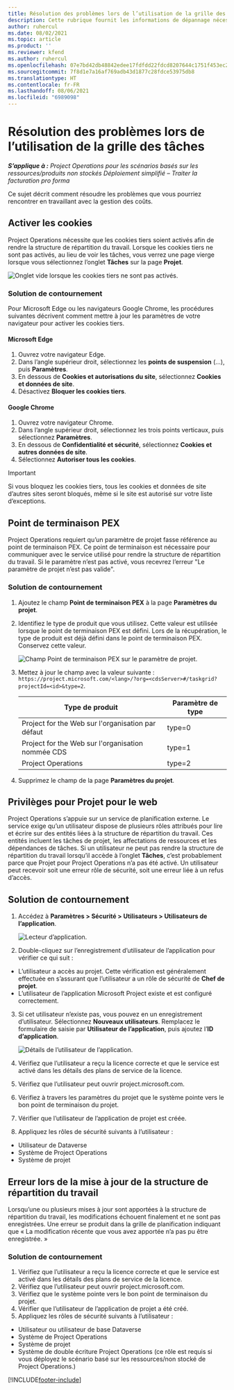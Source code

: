 ```yaml
---
title: Résolution des problèmes lors de l’utilisation de la grille des tâches
description: Cette rubrique fournit les informations de dépannage nécessaires lorsque vous travaillez dans la grille des tâches.
author: ruhercul
ms.date: 08/02/2021
ms.topic: article
ms.product: ''
ms.reviewer: kfend
ms.author: ruhercul
ms.openlocfilehash: 07e7bd42db48842edee17fdfdd22fdcd8207644c1751f453ec29c3194aac625e
ms.sourcegitcommit: 7f8d1e7a16af769adb43d1877c28fdce53975db8
ms.translationtype: HT
ms.contentlocale: fr-FR
ms.lasthandoff: 08/06/2021
ms.locfileid: "6989098"
---
```

# <a name="troubleshoot-working-in-the-task-grid"></a>Résolution des problèmes lors de l’utilisation de la grille des tâches 

_**S’applique à :** Project Operations pour les scénarios basés sur les ressources/produits non stockés Déploiement simplifié – Traiter la facturation pro forma_

Ce sujet décrit comment résoudre les problèmes que vous pourriez rencontrer en travaillant avec la gestion des coûts.

## <a name="enable-cookies"></a>Activer les cookies

Project Operations nécessite que les cookies tiers soient activés afin de rendre la structure de répartition du travail. Lorsque les cookies tiers ne sont pas activés, au lieu de voir les tâches, vous verrez une page vierge lorsque vous sélectionnez l’onglet **Tâches** sur la page **Projet**.

![Onglet vide lorsque les cookies tiers ne sont pas activés.](media/blankschedule.png)


### <a name="workaround"></a>Solution de contournement
Pour Microsoft Edge ou les navigateurs Google Chrome, les procédures suivantes décrivent comment mettre à jour les paramètres de votre navigateur pour activer les cookies tiers.

#### <a name="microsoft-edge"></a>Microsoft Edge

1. Ouvrez votre navigateur Edge.
2. Dans l’angle supérieur droit, sélectionnez les **points de suspension** (...), puis **Paramètres**.
3. En dessous de **Cookies et autorisations du site**, sélectionnez **Cookies et données de site**.
4. Désactivez **Bloquer les cookies tiers**.

#### <a name="google-chrome"></a>Google Chrome

1. Ouvrez votre navigateur Chrome.
2. Dans l’angle supérieur droit, sélectionnez les trois points verticaux, puis sélectionnez **Paramètres**.
3. En dessous de **Confidentialité et sécurité**, sélectionnez **Cookies et autres données de site**.
4. Sélectionnez **Autoriser tous les cookies**.

> [!IMPORTANT]
> Si vous bloquez les cookies tiers, tous les cookies et données de site d’autres sites seront bloqués, même si le site est autorisé sur votre liste d’exceptions.

## <a name="pex-endpoint"></a>Point de terminaison PEX

Project Operations requiert qu’un paramètre de projet fasse référence au point de terminaison PEX. Ce point de terminaison est nécessaire pour communiquer avec le service utilisé pour rendre la structure de répartition du travail. Si le paramètre n’est pas activé, vous recevrez l’erreur "Le paramètre de projet n’est pas valide". 

### <a name="workaround"></a>Solution de contournement

1. Ajoutez le champ **Point de terminaison PEX** à la page **Paramètres du projet**.
2. Identifiez le type de produit que vous utilisez. Cette valeur est utilisée lorsque le point de terminaison PEX est défini. Lors de la récupération, le type de produit est déjà défini dans le point de terminaison PEX. Conservez cette valeur. 
   
    ![Champ Point de terminaison PEX sur le paramètre de projet.](media/pex-endpoint.png)

3. Mettez à jour le champ avec la valeur suivante : `https://project.microsoft.com/<lang>/?org=<cdsServer>#/taskgrid?projectId=<id>&type=2`.

   
   | Type de produit                         | Paramètre de type |
   |--------------------------------------|----------------|
   | Project for the Web sur l'organisation par défaut   | type=0         |
   | Project for the Web sur l'organisation nommée CDS | type=1         |
   | Project Operations                   | type=2         |
   
4. Supprimez le champ de la page **Paramètres du projet**.

## <a name="privileges-for-project-for-the-web"></a>Privilèges pour Projet pour le web

Project Operations s’appuie sur un service de planification externe. Le service exige qu’un utilisateur dispose de plusieurs rôles attribués pour lire et écrire sur des entités liées à la structure de répartition du travail. Ces entités incluent les tâches de projet, les affectations de ressources et les dépendances de tâches. Si un utilisateur ne peut pas rendre la structure de répartition du travail lorsqu’il accède à l’onglet **Tâches**, c’est probablement parce que Projet pour Project Operations n’a pas été activé. Un utilisateur peut recevoir soit une erreur rôle de sécurité, soit une erreur liée à un refus d’accès.


## <a name="workaround"></a>Solution de contournement

1. Accédez à **Paramètres > Sécurité > Utilisateurs > Utilisateurs de l’application**.  

   ![Lecteur d’application.](media/applicationuser.jpg)
   
2. Double-cliquez sur l’enregistrement d’utilisateur de l’application pour vérifier ce qui suit :

 - L’utilisateur a accès au projet. Cette vérification est généralement effectuée en s’assurant que l’utilisateur a un rôle de sécurité de **Chef de projet**.
 - L’utilisateur de l’application Microsoft Project existe et est configuré correctement.
 
3. Si cet utilisateur n’existe pas, vous pouvez en un enregistrement d’utilisateur. Sélectionnez **Nouveaux utilisateurs**. Remplacez le formulaire de saisie par **Utilisateur de l’application**, puis ajoutez l’**ID d’application**.

   ![Détails de l’utilisateur de l’application.](media/applicationuserdetails.jpg)

4. Vérifiez que l’utilisateur a reçu la licence correcte et que le service est activé dans les détails des plans de service de la licence.
5. Vérifiez que l’utilisateur peut ouvrir project.microsoft.com.
6. Vérifiez à travers les paramètres du projet que le système pointe vers le bon point de terminaison du projet.
7. Vérifier que l’utilisateur de l’application de projet est créée.
8. Appliquez les rôles de sécurité suivants à l’utilisateur :

  - Utilisateur de Dataverse
  - Système de Project Operations
  - Système de projet

## <a name="error-when-updating-the-work-breakdown-structure"></a>Erreur lors de la mise à jour de la structure de répartition du travail

Lorsqu’une ou plusieurs mises à jour sont apportées à la structure de répartition du travail, les modifications échouent finalement et ne sont pas enregistrées. Une erreur se produit dans la grille de planification indiquant que « La modification récente que vous avez apportée n’a pas pu être enregistrée. »

### <a name="workaround"></a>Solution de contournement

1. Vérifiez que l’utilisateur a reçu la licence correcte et que le service est activé dans les détails des plans de service de la licence.
2. Vérifiez que l’utilisateur peut ouvrir project.microsoft.com.
3. Vérifiez que le système pointe vers le bon point de terminaison du projet.
4. Vérifier que l’utilisateur de l’application de projet a été créé.
5. Appliquez les rôles de sécurité suivants à l’utilisateur :
  
  - Utilisateur ou utilisateur de base Dataverse
  - Système de Project Operations
  - Système de projet
  - Système de double écriture Project Operations (ce rôle est requis si vous déployez le scénario basé sur les ressources/non stocké de Project Operations.)


[!INCLUDE[footer-include](../includes/footer-banner.md)]
